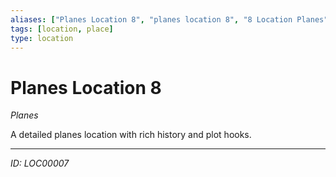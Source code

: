 ```yaml
---
aliases: ["Planes Location 8", "planes location 8", "8 Location Planes"]
tags: [location, place]
type: location
---
```


# Planes Location 8

*Planes*

A detailed planes location with rich history and plot hooks.

---
*ID: LOC00007*